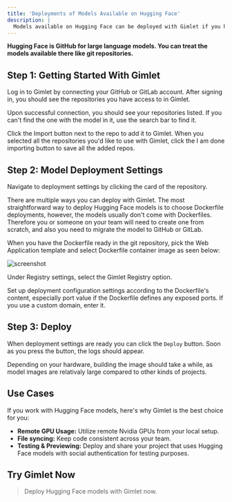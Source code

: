 ```yaml
---
title: 'Deployments of Models Available on Hugging Face'
description: |
  Models available on Hugging Face can be deployed with Gimlet if you have a Dockerfile for them.
---
```


**Hugging Face is GitHub for large language models. You can treat the models available there like git repositories.**

## Step 1: Getting Started With Gimlet

Log in to Gimlet by connecting your GitHub or GitLab account. After signing in, you should see the repositories you have access to in Gimlet.

Upon successful connection, you should see your repositories listed. If you can't find the one with the model in it, use the search bar to find it.

Click the Import button next to the repo to add it to Gimlet. When you selected all the repositories you'd like to use with Gimlet, click the I am done importing button to save all the added repos.

## Step 2: Model Deployment Settings

Navigate to deployment settings by clicking the card of the repository.

There are multiple ways you can deploy with Gimlet. The most straightforward way to deploy Hugging Face models is to choose Dockerfile deployments, however, the models usually don't come with Dockerfiles. Therefore you or someone on your team will need to create one from scratch, and also you need to migrate the model to GitHub or GitLab.

When you have the Dockerfile ready in the git repository, pick the Web Application template and select Dockerfile container image as seen below:

![screenshot]()

Under Registry settings, select the Gimlet Registry option.

Set up deployment configuration settings according to the Dockerfile's content, especially port value if the Dockerfile defines any exposed ports. If you use a custom domain, enter it.

## Step 3: Deploy

When deployment settings are ready you can click the `Deploy` button. Soon as you press the button, the logs should appear.

Depending on your hardware, building the image should take a while, as model images are relativaly large compared to other kinds of projects.

## Use Cases

If you work with Hugging Face models, here's why Gimlet is the best choice for you:

- **Remote GPU Usage:** Utilize remote Nvidia GPUs from your local setup.
- **File syncing:** Keep code consistent across your team.
- **Testing & Previewing:** Deploy and share your project that uses Hugging Face models with social authentication for testing purposes.

## Try Gimlet Now

> Deploy Hugging Face models with Gimlet now.
